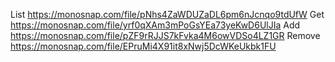 List
https://monosnap.com/file/pNhs4ZaWDUZaDL6pm6nJcnqo9tdUfW
Get
https://monosnap.com/file/yrf0qXAm3mPoGsYEa73yeKwD6UlJIa
Add
https://monosnap.com/file/pZF9rRJJS7kFvka4M6owVDSo4LZ1GR
Remove
https://monosnap.com/file/EPruMi4X91it8xNwj5DcWKeUkbk1FU
